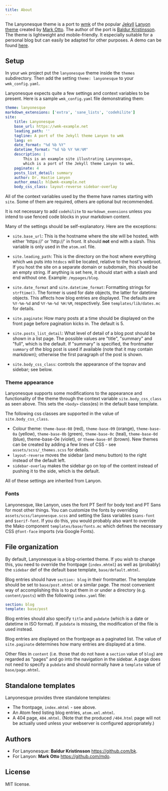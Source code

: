 ```yaml
---
title: About
---
```


The Lanyonesque theme is a port to [wmk][wmk] of the popular
[Jekyll][jekyll] [Lanyon theme][lanyon] created by [Mark Otto][mdo]. The author
of the port is [Baldur Kristinsson][bk]. The theme is lightweight and
mobile-friendly. It especially suitable for a personal blog but can easily
be adapted for other purposes. A demo can be found [here][demo].

[lanyon]: http://lanyon.getpoole.com
[jekyll]: https://jekyllrb.com
[mdo]: https://twitter.com/mdo
[bk]: https://github.com/bk/
[wmk]: https://github.com/bk/wmk/
[demo]: https://lanyonesque.baldr.net/

## Setup

In your `wmk` project put the `lanyonesque` theme inside the `themes`
subdirectory.  Then add the setting `theme: lanyonesque` to your
`wmk_config.yaml`.

Lanyonesque expects quite a few settings and context variables to be present.
Here is a sample `wmk_config.yaml` file demonstrating them:

```yaml
theme: lanyonesque
markdown_extensions: ['extra', 'sane_lists', 'codehilite']
site:
    title: Lanyonesque
    base_url: https://wmk-example.net
    leading_path: ''
    tagline: A port of the Jekyll theme Lanyon to wmk
    lang: en
    date_format: "%d %b %Y"
    datetime_format: "%d %b %Y %H:%M"
    description: |
        This is an example site illustrating Lanyonesque,
        which is a port of the Jekyll theme Lanyon to wmk.
    paginate: 4
    posts_list_detail: summary
    author: Dr. Hastie Lanyon
    author_email: hl@wmk-example.net
    body_css_class: layout-reverse sidebar-overlay
```

All of the context variables used by the theme have names starting with `site`.
Some of them are required, others are optional but recommended.

It is not necessary to add `codehilite` to `markdown_exensions` unless you
intend to use fenced code blocks in your markdown content.

Many of the settings should be self-explanatory. Here are the exceptions:

- `site.base_url`: This is the hostname where the site will be hosted, with
  either 'https://' or 'http://' in front. It should **not** end with a slash.
  This variable is only used in the `atom.xml` file.

- `site.leading_path`: This is the directory on the host where everything which
  `wmk` puts into `htdocs` will be located, relative to the host's webroot. If
   you host the site on a separate domain or subdomain, this should be an empty
   string.  If anything is set here, it should start with a slash and end
   without one. Example: `/mypages/blog`.

- `site.date_format` and `site.datetime_format`: Formatting strings for
  `strftime()`. The former is used for date objects, the latter for datetime
  objects. This affects how blog entries are displayed. The defaults are
  `%Y-%m-%d` and `%Y-%m-%d %H:%M`, respectively. See `templates/lib/dates.mc` for
  details.

- `site.paginate`: How many posts at a time should be displayed on the front
  page before pagination kicks in. The default is 5.

- `site.posts_list_detail`: What level of detail of a blog post should be shown
  in a list page. The possible values are "title", "summary" and "full", which
  is the default. If "summary" is specified, the frontmatter `summary` of the
  blog post is used if available (note that it may contain markdown); otherwise
  the first paragraph of the post is shown.

- `site.body_css_class`: controls the appearance of the topnav and sidebar; see
  below.

### Theme appearance

Lanyonesque supports some modifications to the appearance and
functionality of the theme through the context variable
`site.body_css_class` as seen above. This sets the `<body>` class(es) in the
default base template.

The following css classes are supported in the value of `site.body_css_class`.

- Colour theme: `theme-base-08` (red), `theme-base-09` (orange),
  `theme-base-0a` (yellow), `theme-base-0b` (green), `theme-base-0c` (teal),
  `theme-base-0d` (blue), theme-base-0e (violet), or `theme-base-0f` (brown).
  New themes can be created by adding a few lines of CSS - see
  `assets/scss/_themes.scss` for details.
- `layout-reverse` moves the sidebar (and menu button) to the right instead of
  the default left.
- `sidebar-overlay` makes the sidebar go on top of the content instead of
  pushing it to the side, which is the default.

All of these settings are inherited from Lanyon.

### Fonts

Lanyonesque, like Lanyon, uses the font PT Serif for body text and PT Sans for
most other things. You can customize the fonts by overriding
`assets/scss/lanyonesque.scss` and setting the Sass variables `$sans-font` and
`$serif-font`. If you do this, you would probably also want to override the
Mako component `templates/base/fonts.mc` which defines the necessary CSS
`@font-face` imports (via Google Fonts).

## File organization

By default, Lanyonesque is a blog-oriented theme. If you wish to change this,
you need to override the frontpage (`index.mhtml`) as well as (probably) the
`sidebar` def of the default base template, `base/default.mhtml`.

Blog entries should have `section: blog` in their frontmatter. The template
should be set to `base/post.mhtml` or a similar page. The most convenient way
of accomplishing this is to put them in or under a directory (e.g.
`content/posts`) with the following `index.yaml` file:

```yaml
section: blog
template: base/post
```

Blog entries should also specify `title` and `pubdate` (which is a date or
datetime in ISO format). If `pubdate` is missing, the modification of the
file is used instead.

Blog entries are displayed on the frontpage as a paginated list. The value of
`site.paginate` determines how many entries are displayed at a time.

Other files in `content` (i.e. those that do not have a `section` value of
`blog`) are regarded as "pages" and go into the navigation in the sidebar. A
page does not need to specify a `pubdate` and should normally have a `template`
value of `base/page.mhtml`.

## Standalone templates

Lanyonesque provides three standalone templates:

- The frontpage, `index.mhtml` - see above.
- An Atom feed listing blog entries, `atom.xml.mhtml`.
- A 404 page, `404.mhtml`. (Note that the produced `/404.html` page will not
  be actually used unless your webserver is configured appropriately.)

## Authors

- For Lanyonesque: **Baldur Kristinsson** <https://github.com/bk>.
- For Lanyon: **Mark Otto** <https://github.com/mdo>.

## License

MIT license.
